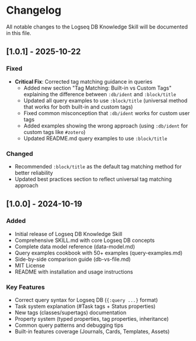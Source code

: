 # Changelog

All notable changes to the Logseq DB Knowledge Skill will be documented in this file.

## [1.0.1] - 2025-10-22

### Fixed
- **Critical Fix**: Corrected tag matching guidance in queries
  - Added new section "Tag Matching: Built-in vs Custom Tags" explaining the difference between `:db/ident` and `:block/title`
  - Updated all query examples to use `:block/title` (universal method that works for both built-in and custom tags)
  - Fixed common misconception that `:db/ident` works for custom user tags
  - Added examples showing the wrong approach (using `:db/ident` for custom tags like `#zotero`)
  - Updated README.md query examples to use `:block/title`

### Changed
- Recommended `:block/title` as the default tag matching method for better reliability
- Updated best practices section to reflect universal tag matching approach

## [1.0.0] - 2024-10-19

### Added
- Initial release of Logseq DB Knowledge Skill
- Comprehensive SKILL.md with core Logseq DB concepts
- Complete data model reference (data-model.md)
- Query examples cookbook with 50+ examples (query-examples.md)
- Side-by-side comparison guide (db-vs-file.md)
- MIT License
- README with installation and usage instructions

### Key Features
- Correct query syntax for Logseq DB (`{:query ...}` format)
- Task system explanation (#Task tags + Status properties)
- New tags (classes/supertags) documentation
- Property system (typed properties, tag properties, inheritance)
- Common query patterns and debugging tips
- Built-in features coverage (Journals, Cards, Templates, Assets)
